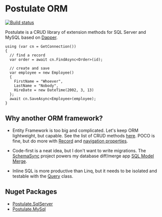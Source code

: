 # Postulate ORM

[![Build status](https://ci.appveyor.com/api/projects/status/i8uoaftti334xuth/branch/master?svg=true)](https://ci.appveyor.com/project/adamosoftware/postulate/branch/master)

Postulate is a CRUD library of extension methods for SQL Server and MySQL based on [Dapper](https://github.com/StackExchange/Dapper).

```
using (var cn = GetConnection())
{
  // find a record
  var order = await cn.FindAsync<Order>(id);
  
  // create and save
  var employee = new Employee()
  {
    FirstName = "Whoever",
    LastName = "Nobody",
    HireDate = new DateTime(2002, 3, 13)
  };
  await cn.SaveAsync<Employee>(employee);
}
```
## Why another ORM framework?
- Entity Framework is too big and complicated. Let's keep ORM lightweight, but capable. See the list of CRUD methods [here](https://github.com/adamosoftware/Postulate/wiki/Crud-method-reference). POCO is fine, but do more with [Record](https://github.com/adamosoftware/Postulate/wiki/Use-Base.Record-and-IUser-for-audit-tracking-and-more) and [navigation properties](https://github.com/adamosoftware/Postulate/wiki/Using-IFindRelated-to-implement-navigation-properties).

- Code-first is a neat idea, but I don't want to write migrations. The [SchemaSync](https://github.com/adamosoftware/SchemaSync) project powers my database diff/merge app [SQL Model Merge](https://aosoftware.net/Project/SqlModelMerge).

- Inline SQL is more productive than Linq, but it needs to be isolated and testable with the [Query](https://github.com/adamosoftware/Postulate/wiki/Using-the-Query-class) class.

## Nuget Packages
- [Postulate.SqlServer](https://www.nuget.org/packages/Postulate.SqlServer)
- [Postulate.MySql](https://www.nuget.org/packages/Postulate.MySql)
